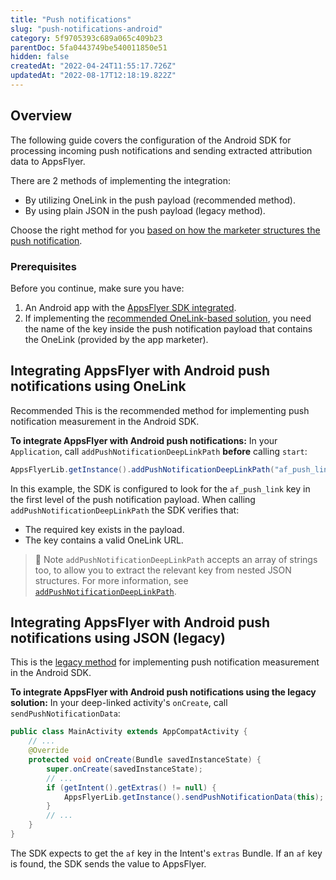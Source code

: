 ```yaml
---
title: "Push notifications"
slug: "push-notifications-android"
category: 5f9705393c689a065c409b23
parentDoc: 5fa0443749be540011850e51
hidden: false
createdAt: "2022-04-24T11:55:17.726Z"
updatedAt: "2022-08-17T12:18:19.822Z"
---
```

## Overview
The following guide covers the configuration of the Android SDK for processing incoming push notifications and sending extracted attribution data to AppsFlyer.

There are 2 methods of implementing the integration:
* By utilizing OneLink in the push payload (recommended method).
* By using plain JSON in the push payload (legacy method).

Choose the right method for you [based on how the marketer structures the push notification](https://support.appsflyer.com/hc/en-us/articles/207364076#1-creating-the-push-notification).

### Prerequisites
Before you continue, make sure you have:
1. An Android app with the [AppsFlyer SDK integrated](doc:integrate-android-sdk#initializing-the-android-sdk).
2. If implementing the [recommended OneLink-based solution](https://support.appsflyer.com/hc/en-us/articles/207364076#using-onelink-recommended), you need the name of the key inside the push notification payload that contains the OneLink (provided by the app marketer).

## Integrating AppsFlyer with Android push notifications using OneLink
<span class="annotation-recommended">Recommended</span>
This is the recommended method for implementing push notification measurement in the Android SDK.

**To integrate AppsFlyer with Android push notifications:**
In your `Application`, call `addPushNotificationDeepLinkPath` **before** calling `start`:
```java
AppsFlyerLib.getInstance().addPushNotificationDeepLinkPath("af_push_link");
```
In this example, the SDK is configured to look for the `af_push_link` key in the first level of the push notification payload.
When calling `addPushNotificationDeepLinkPath` the SDK verifies that:
- The required key exists in the payload.
- The key contains a valid OneLink URL.

> 📘 Note
> `addPushNotificationDeepLinkPath` accepts an array of strings too, to allow you to extract the relevant key from nested JSON structures. For more information, see [`addPushNotificationDeepLinkPath`](doc:android-sdk-reference-appsflyerlib#addpushnotificationdeeplinkpath).

## Integrating AppsFlyer with Android push notifications using JSON (legacy)
This is the [legacy method](https://support.appsflyer.com/hc/en-us/articles/207364076#using-json-legacy) for implementing push notification measurement in the Android SDK.

**To integrate AppsFlyer with Android push notifications using the legacy solution:**
In your deep-linked activity's `onCreate`, call `sendPushNotificationData`:
```java
public class MainActivity extends AppCompatActivity {
    // ...
    @Override
    protected void onCreate(Bundle savedInstanceState) {
        super.onCreate(savedInstanceState);
        // ...
        if (getIntent().getExtras() != null) {            
            AppsFlyerLib.getInstance().sendPushNotificationData(this);
        }
        // ...
    }
}
```
The SDK expects to get the `af` key in the Intent's `extras` Bundle. If an `af` key is found, the SDK sends the value to AppsFlyer.